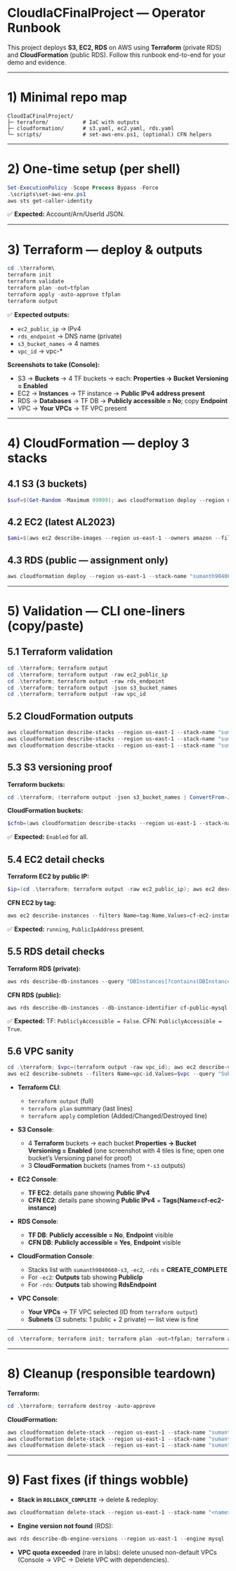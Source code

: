 # CloudIaCFinalProject — Operator Runbook

This project deploys **S3, EC2, RDS** on AWS using **Terraform** (private RDS) and **CloudFormation** (public RDS). Follow this runbook end-to-end for your demo and evidence.

---

# 1) Minimal repo map

```
CloudIaCFinalProject/
├─ terraform/           # IaC with outputs
├─ cloudformation/      # s3.yaml, ec2.yaml, rds.yaml
└─ scripts/             # set-aws-env.ps1, (optional) CFN helpers
```

---

# 2) One-time setup (per shell)

```powershell
Set-ExecutionPolicy -Scope Process Bypass -Force
.\scripts\set-aws-env.ps1
aws sts get-caller-identity
```

✅ **Expected:** Account/Arn/UserId JSON.

---

# 3) Terraform — deploy & outputs

```powershell
cd .\terraform\
terraform init
terraform validate
terraform plan -out=tfplan
terraform apply -auto-approve tfplan
terraform output
```

✅ **Expected outputs:**

* `ec2_public_ip` → IPv4
* `rds_endpoint`  → DNS name (private)
* `s3_bucket_names` → 4 names
* `vpc_id` → vpc-\*

**Screenshots to take (Console):**

* S3 → **Buckets** → 4 TF buckets → each: **Properties → Bucket Versioning = Enabled**
* EC2 → **Instances** → TF instance → **Public IPv4 address present**
* RDS → **Databases** → TF DB → **Publicly accessible = No**; copy **Endpoint**
* VPC → **Your VPCs** → TF VPC present

---

# 4) CloudFormation — deploy 3 stacks

## 4.1 S3 (3 buckets)

```powershell
$suf=$(Get-Random -Maximum 99999); aws cloudformation deploy --region us-east-1 --stack-name "sumanth9040660-s3" --template-file ".\cloudformation\s3.yaml" --parameter-overrides BucketAName="sumanth9040660-cf-a-$suf" BucketBName="sumanth9040660-cf-b-$suf" BucketCName="sumanth9040660-cf-c-$suf"
```

## 4.2 EC2 (latest AL2023)

```powershell
$ami=$(aws ec2 describe-images --region us-east-1 --owners amazon --filters "Name=name,Values=al2023-ami-*-x86_64" --query "sort_by(Images,&CreationDate)[-1].ImageId" --output text); aws cloudformation deploy --region us-east-1 --stack-name "sumanth9040660-ec2" --template-file ".\cloudformation\ec2.yaml" --parameter-overrides AmiId="$ami" InstanceType="t3.micro" KeyName="" VpcCidr="10.60.0.0/16" PublicSubnetCidr="10.60.1.0/24" AllowSshCidr="0.0.0.0/0"
```

## 4.3 RDS (public — assignment only)

```powershell
aws cloudformation deploy --region us-east-1 --stack-name "sumanth9040660-rds" --template-file ".\cloudformation\rds.yaml" --parameter-overrides DBName="assignment3" DBUsername="adminuser" DBPassword="ChangeMe_Complex#123" EngineVersion="8.0"
```

---

# 5) Validation — CLI one-liners (copy/paste)

## 5.1 Terraform validation

```powershell
cd .\terraform; terraform output
cd .\terraform; terraform output -raw ec2_public_ip
cd .\terraform; terraform output -raw rds_endpoint
cd .\terraform; terraform output -json s3_bucket_names
cd .\terraform; terraform output -raw vpc_id
```

## 5.2 CloudFormation outputs

```powershell
aws cloudformation describe-stacks --region us-east-1 --stack-name "sumanth9040660-s3"  --query "Stacks[0].Outputs" --output table
aws cloudformation describe-stacks --region us-east-1 --stack-name "sumanth9040660-ec2" --query "Stacks[0].Outputs" --output table
aws cloudformation describe-stacks --region us-east-1 --stack-name "sumanth9040660-rds" --query "Stacks[0].Outputs" --output table
```

## 5.3 S3 versioning proof

**Terraform buckets:**

```powershell
cd .\terraform; (terraform output -json s3_bucket_names | ConvertFrom-Json) | % { "$_ : $(aws s3api get-bucket-versioning --bucket $_ --query Status --output text)" }
```

**CloudFormation buckets:**

```powershell
$cfnb=(aws cloudformation describe-stacks --region us-east-1 --stack-name "sumanth9040660-s3" --query "Stacks[0].Outputs[*].OutputValue" --output text).Split(); $cfnb | % { "$_ : $(aws s3api get-bucket-versioning --bucket $_ --query Status --output text)" }
```

✅ **Expected:** `Enabled` for all.

## 5.4 EC2 detail checks

**Terraform EC2 by public IP:**

```powershell
$ip=(cd .\terraform; terraform output -raw ec2_public_ip); aws ec2 describe-instances --filters Name=ip-address,Values=$ip --query "Reservations[0].Instances[0].[InstanceId,State.Name,PublicIpAddress,SubnetId,SecurityGroups[].GroupId]" --output table
```

**CFN EC2 by tag:**

```powershell
aws ec2 describe-instances --filters Name=tag:Name,Values=cf-ec2-instance --query "Reservations[0].Instances[0].[InstanceId,State.Name,PublicIpAddress,SubnetId]" --output table
```

✅ **Expected:** `running`, `PublicIpAddress` present.

## 5.5 RDS detail checks

**Terraform RDS (private):**

```powershell
aws rds describe-db-instances --query "DBInstances[?contains(DBInstanceIdentifier, 'mysql')].[DBInstanceIdentifier,DBInstanceStatus,PubliclyAccessible,Engine,EngineVersion]" --output table
```

**CFN RDS (public):**

```powershell
aws rds describe-db-instances --db-instance-identifier cf-public-mysql --query "DBInstances[0].[DBInstanceStatus,PubliclyAccessible,Endpoint.Address]" --output table
```

✅ **Expected:** TF: `PubliclyAccessible = False`. CFN: `PubliclyAccessible = True`.

## 5.6 VPC sanity

```powershell
cd .\terraform; $vpc=(terraform output -raw vpc_id); aws ec2 describe-vpcs --vpc-ids $vpc --query "Vpcs[0].[VpcId,CidrBlock,IsDefault]" --output table
aws ec2 describe-subnets --filters Name=vpc-id,Values=$vpc --query "Subnets[].[SubnetId,CidrBlock,MapPublicIpOnLaunch]" --output table
```

* **Terraform CLI**:

  * `terraform output` (full)
  * `terraform plan` summary (last lines)
  * `terraform apply` completion (Added/Changed/Destroyed line)

* **S3 Console**:

  * 4 **Terraform** buckets → each bucket **Properties → Bucket Versioning = Enabled** (one screenshot with 4 tiles is fine; open one bucket’s Versioning panel for proof)
  * 3 **CloudFormation** buckets (names from `*-s3` outputs)

* **EC2 Console**:

  * **TF EC2**: details pane showing **Public IPv4**
  * **CFN EC2**: details pane showing **Public IPv4** + **Tags(Name=cf-ec2-instance)**

* **RDS Console**:

  * **TF DB**: **Publicly accessible = No**, **Endpoint** visible
  * **CFN DB**: **Publicly accessible = Yes**, **Endpoint** visible

* **CloudFormation Console**:

  * Stacks list with `sumanth9040660-s3`, `-ec2`, `-rds` = **CREATE\_COMPLETE**
  * For `-ec2`: **Outputs** tab showing **PublicIp**
  * For `-rds`: **Outputs** tab showing **RdsEndpoint**

* **VPC Console**:

  * **Your VPCs** → TF VPC selected (ID from `terraform output`)
  * **Subnets** (3 subnets: 1 public + 2 private) — list view is fine

---

```powershell
cd .\terraform; terraform init; terraform plan -out=tfplan; terraform apply -auto-approve tfplan; terraform output
```



---

# 8) Cleanup (responsible teardown)

**Terraform:**

```powershell
cd .\terraform; terraform destroy -auto-approve
```

**CloudFormation:**

```powershell
aws cloudformation delete-stack --region us-east-1 --stack-name "sumanth9040660-rds"
aws cloudformation delete-stack --region us-east-1 --stack-name "sumanth9040660-ec2"
aws cloudformation delete-stack --region us-east-1 --stack-name "sumanth9040660-s3"
```

---

# 9) Fast fixes (if things wobble)

* **Stack in `ROLLBACK_COMPLETE`** → delete & redeploy:

```powershell
aws cloudformation delete-stack --region us-east-1 --stack-name "<name>"; aws cloudformation wait stack-delete-complete --region us-east-1 --stack-name "<name>"
```

* **Engine version not found** (RDS):

```powershell
aws rds describe-db-engine-versions --region us-east-1 --engine mysql --query "reverse(sort_by(DBEngineVersions[?starts_with(EngineVersion, '8.0')],&EngineVersion))[0].EngineVersion" --output text
```

* **VPC quota exceeded** (rare in labs): delete unused non-default VPCs (Console → VPC → Delete VPC with dependencies).



